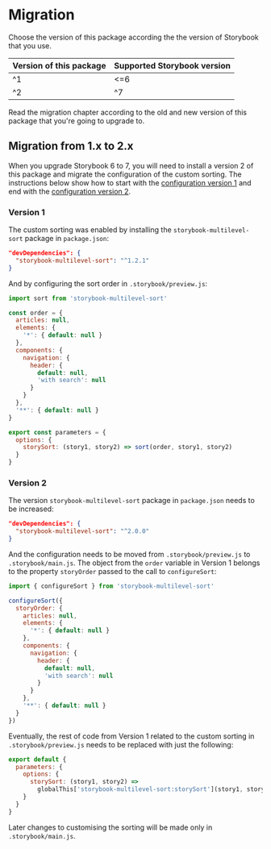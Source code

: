 # Migration

Choose the version of this package according the the version of Storybook that you use.

| Version of this package | Supported Storybook version |
|-------------------------|-----------------------------|
| ^1                      | <=6                         |
| ^2                      | ^7                          |

Read the migration chapter according to the old and new version of this package that you're going to upgrade to.

## Migration from 1.x to 2.x

When you upgrade Storybook 6 to 7, you will need to install a version 2 of this package and migrate the configuration of the custom sorting. The instructions below show how to start with the [configuration version 1] and end with the [configuration version 2].

### Version 1

The custom sorting was enabled by installing the `storybook-multilevel-sort` package in `package.json`:

```json
"devDependencies": {
  "storybook-multilevel-sort": "^1.2.1"
}
```

And by configuring the sort order in `.storybook/preview.js`:

```js
import sort from 'storybook-multilevel-sort'

const order = {
  articles: null,
  elements: {
    '*': { default: null }
  },
  components: {
    navigation: {
      header: {
        default: null,
        'with search': null
      }
    }
  },
  '**': { default: null }
}

export const parameters = {
  options: {
    storySort: (story1, story2) => sort(order, story1, story2)
  }
}
```

### Version 2

The version `storybook-multilevel-sort` package in `package.json` needs to be increased:

```json
"devDependencies": {
  "storybook-multilevel-sort": "^2.0.0"
}
```

And the configuration needs to be moved from `.storybook/preview.js` to `.storybook/main.js`. The object from the `order` variable in Version 1 belongs to the property `storyOrder` passed to the call to `configureSort`:

```js
import { configureSort } from 'storybook-multilevel-sort'

configureSort({
  storyOrder: {
    articles: null,
    elements: {
      '*': { default: null }
    },
    components: {
      navigation: {
        header: {
          default: null,
          'with search': null
        }
      }
    },
    '**': { default: null }
  }
})
```

Eventually, the rest of code from Version 1 related to the custom sorting in `.storybook/preview.js` needs to be replaced with just the following:

```js
export default {
  parameters: {
    options: {
      storySort: (story1, story2) =>
        globalThis['storybook-multilevel-sort:storySort'](story1, story2)
    }
  }
}
```

Later changes to customising the sorting will be made only in `.storybook/main.js`.

[configuration version 1]: https://github.com/prantlf/storybook-multilevel-sort/tree/v1.x/example/.storybook
[configuration version 2]: https://github.com/prantlf/storybook-multilevel-sort/tree/master/example/.storybook
